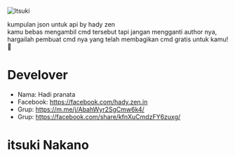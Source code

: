 ![Itsuki](https://i.ibb.co/sPWYKKX/448604404-1111634999930806-6165592303705221416-n-jpg-nc-cat-101-ccb-1-7-nc-sid-9f807c-nc-eui2-Ae-EXz.jpg) 

kumpulan json untuk api by hady zen <br />
kamu bebas mengambil cmd tersebut tapi jangan mengganti author nya, hargailah pembuat cmd nya yang telah membagikan cmd gratis untuk kamu! 🥀


# Develover
- Nama: Hadi pranata <br />
- Facebook: https://facebook.com/hady.zen.in <br />
- Grup: https://m.me/j/AbahWyr2SgCmw6k4/ <br />
- Grup: https://facebook.com/share/kfnXuCmdzFY6zuxg/ 

# itsuki Nakano
